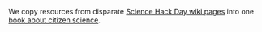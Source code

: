 We copy resources from disparate
[Science Hack Day wiki pages](http://sciencehackday.pbworks.com)
into one [book about citizen science](https://en.wikibooks.org/wiki/Citizen_Science).
